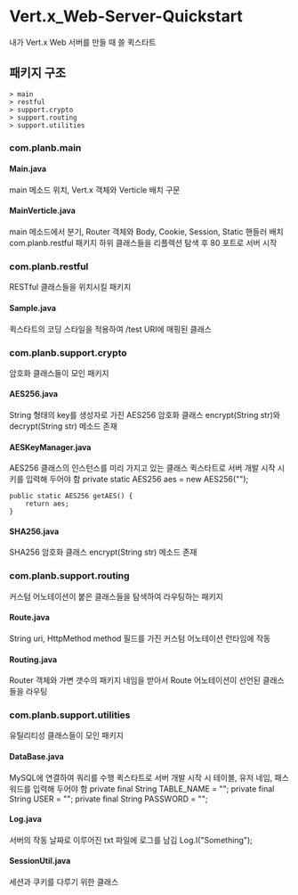 # Vert.x_Web-Server-Quickstart
내가 Vert.x Web 서버를 만들 때 쓸 퀵스타트


## 패키지 구조
	> main
	> restful
	> support.crypto
	> support.routing
	> support.utilities
### com.planb.main
#### Main.java
main 메소드 위치, Vert.x 객체와 Verticle 배치 구문
#### MainVerticle.java
main 메소드에서 분기, Router 객체와 Body, Cookie, Session, Static 핸들러 배치
com.planb.restful 패키지 하위 클래스들을 리플렉션 탐색 후 80 포트로 서버 시작

### com.planb.restful
RESTful 클래스들을 위치시킬 패키지
#### Sample.java
퀵스타트의 코딩 스타일을 적용하여 /test URI에 매핑된 클래스

### com.planb.support.crypto
암호화 클래스들이 모인 패키지
#### AES256.java
String 형태의 key를 생성자로 가진 AES256 암호화 클래스
encrypt(String str)와 decrypt(String str) 메소드 존재
#### AESKeyManager.java
AES256 클래스의 인스턴스를 미리 가지고 있는 클래스
퀵스타트로 서버 개발 시작 시 키를 입력해 두어야 함
	private static AES256 aes = new AES256("");
	
	public static AES256 getAES() {
		return aes;
	}
#### SHA256.java
SHA256 암호화 클래스
encrypt(String str) 메소드 존재

### com.planb.support.routing
커스텀 어노테이션이 붙은 클래스들을 탐색하여 라우팅하는 패키지
#### Route.java
String uri, HttpMethod method 필드를 가진 커스텀 어노테이션
런타임에 작동
#### Routing.java
Router 객체와 가변 갯수의 패키지 네임을 받아서 Route 어노테이션이 선언된 클래스들을 라우팅

### com.planb.support.utilities
유틸리티성 클래스들이 모인 패키지
#### DataBase.java
MySQL에 연결하여 쿼리를 수행
퀵스타트로 서버 개발 시작 시 테이블, 유저 네임, 패스워드를 입력해 두어야 함
	private final String TABLE_NAME = "";
	private final String USER = "";
	private final String PASSWORD = "";
#### Log.java
서버의 작동 날짜로 이루어진 txt 파일에 로그를 남김
	Log.I("Something");
#### SessionUtil.java
세션과 쿠키를 다루기 위한 클래스
